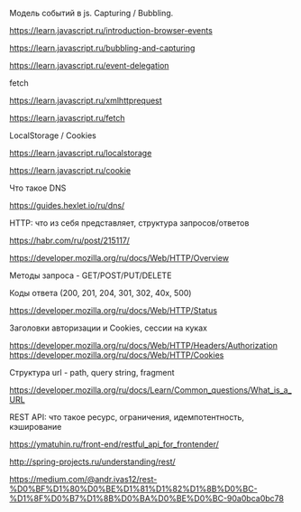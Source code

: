 Модель событий в js. Capturing / Bubbling.

https://learn.javascript.ru/introduction-browser-events

https://learn.javascript.ru/bubbling-and-capturing

https://learn.javascript.ru/event-delegation

[//]: #fetch (fetch)
fetch

https://learn.javascript.ru/xmlhttprequest

https://learn.javascript.ru/fetch

LocalStorage / Cookies

https://learn.javascript.ru/localstorage

https://learn.javascript.ru/cookie

[//]: # ()
Что такое DNS

https://guides.hexlet.io/ru/dns/

[//]: # ()
HTTP: что из себя представляет, структура запросов/ответов

https://habr.com/ru/post/215117/

https://developer.mozilla.org/ru/docs/Web/HTTP/Overview

[//]: # ()
Методы запроса - GET/POST/PUT/DELETE

[//]: # ()
Коды ответа (200, 201, 204, 301, 302, 40x, 500)

https://developer.mozilla.org/ru/docs/Web/HTTP/Status

[//]: # ()
Заголовки авторизации и Cookies, сессии на куках

https://developer.mozilla.org/ru/docs/Web/HTTP/Headers/Authorization
https://developer.mozilla.org/ru/docs/Web/HTTP/Cookies

[//]: # ()
Структура url - path, query string, fragment

https://developer.mozilla.org/ru/docs/Learn/Common_questions/What_is_a_URL

[//]: # ()
REST API: что такое ресурс, ограничения, идемпотентность, кэширование

https://ymatuhin.ru/front-end/restful_api_for_frontender/

http://spring-projects.ru/understanding/rest/

https://medium.com/@andr.ivas12/rest-%D0%BF%D1%80%D0%BE%D1%81%D1%82%D1%8B%D0%BC-%D1%8F%D0%B7%D1%8B%D0%BA%D0%BE%D0%BC-90a0bca0bc78
    
